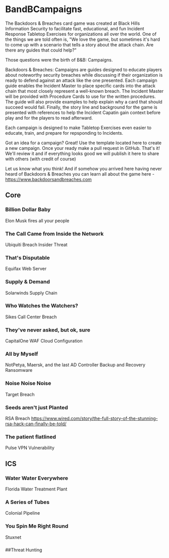# BandBCampaigns
The Backdoors & Breaches card game was created at Black Hills Information Security to facilitate fast, educational, and fun Incident Response Tabletop Exercises for organizations all over the world. One of the things we are told often is, "We love the game, but sometimes it's hard to come up with a scenario that tells a story about the attack chain. Are there any guides that could help?"

Those questions were the birth of B&B: Campaigns. 

Backdoors & Breaches: Campaigns are guides designed to educate players about noteworthy security breaches while discussing if their organization is ready to defend against an attack like the one presented. Each campaign guide enables the Incident Master to place specific cards into the attack chain that most closely represent a well-known breach. The Incident Master will be provided with Procedure Cards to use for the written procedures. The guide will also provide examples to help explain why a card that should succeed would fail. Finally, the story line and background for the game is presented with references to help the Incident Capatin gain context before play and for the players to read afterward. 

Each campaign is designed to make Tabletop Exercises even easier to educate, train, and prepare for repsponding to Incidents. 

Got an idea for a campaign? Great! Use the template located here to create a new campaign. Once your ready make a pull request in GitHub. That's it! We'll review it and if everything looks good we will publish it here to share with others (with credit of course)

Let us know what you think! And if somehow you arrived here having never heard of Backdoors & Breaches you can learn all about the game here - https://www.backdoorsandbreaches.com 


## Core

### Billion Dollar Baby
Elon Musk fires all your people

### The Call Came from Inside the Network
Ubiquiti Breach
Insider Threat

### That's Disputable
Equifax
Web Server 

### Supply & Demand
Solarwinds
Supply Chain

### Who Watches the Watchers?
Sikes Call Center Breach

### They've never asked, but ok, sure
CapitalOne WAF
Cloud Configuration

### All by Myself
NotPetya, Maersk, and the last AD Controller
Backup and Recovery
Ransomware

### Noise Noise Noise
Target Breach

### Seeds aren't just Planted
RSA Breach
https://www.wired.com/story/the-full-story-of-the-stunning-rsa-hack-can-finally-be-told/

### The patient flatlined
Pulse VPN Vulnerability


## ICS


### Water Water Everywhere
Florida Water Treatment Plant

### A Series of Tubes
Colonial Pipeline

### You Spin Me Right Round
Stuxnet

### 


##Threat Hunting
